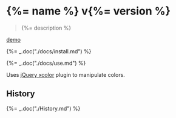 # {%= name %} v{%= version %}

> {%= description %}

[demo](http://glebbahmutov.com/color-pusher/)

{%= _.doc("./docs/install.md") %}

{%= _.doc("./docs/use.md") %}

Uses [jQuery xcolor](http://www.xarg.org/project/jquery-color-plugin-xcolor/) plugin
to manipulate colors.

## History

{%= _.doc("./History.md") %}
